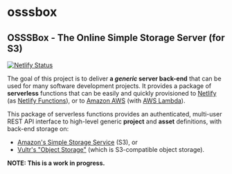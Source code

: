 # osssbox
## OSSSBox - The Online Simple Storage Server (for S3)

[![Netlify Status](https://api.netlify.com/api/v1/badges/f840c0c4-fcbe-4f0e-9115-73ca83a3d955/deploy-status)](https://app.netlify.com/sites/osssbox/deploys)

The goal of this project is to deliver **a *generic* server back-end** that can be used for many software development projects. It provides a package of **serverless** functions that can be easily and quickly provisioned to
[Netlify](https://netlify.com/) (as [Netlify Functions](https://docs.netlify.com/functions/overview/)), or to
[Amazon AWS](https://aws.amazon.com/) (with [AWS Lambda](https://aws.amazon.com/lambda/)).

This package of serverless functions provides an authenticated, multi-user REST API interface to high-level generic **project** and **asset** definitions, with back-end storage on:
- [Amazon's Simple Storage Service](https://aws.amazon.com/s3/)  (S3), or
- [Vultr's "Object Storage"](https://www.vultr.com/docs/vultr-object-storage) (which is S3-compatible object storage).

**NOTE: This is a work in progress.**
